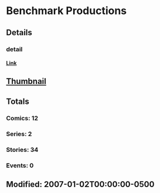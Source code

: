 # Benchmark  Productions 
## Details
### detail
#### [Link](http://marvel.com/comics/creators/4329/benchmark_productions?utm_campaign=apiRef&utm_source=225578a89fc76f3d20fbffda5d17a88d)
## [Thumbnail](http://i.annihil.us/u/prod/marvel/i/mg/b/40/image_not_available.jpg)
## Totals
### Comics: 12
### Series: 2
### Stories: 34
### Events: 0
## Modified: 2007-01-02T00:00:00-0500